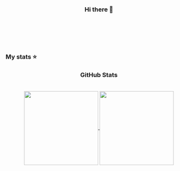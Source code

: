 <div style="display: inline_block", align="center">
	<h3>Hi there 👋</h3>
</div>

<p><br><br><br><br></p>

### My stats ⭐
<div style="display: inline_block", align="center">
	<h3>GitHub Stats</h3>
	<br>
    <a href="#">
        <!--<img height="200px" align="center" src="https://github-readme-stats-lime-kappa.vercel.app/api?username=vitorabujamra&show_icons=true&theme=dark">-->
	<img height="200px" wigth="400px" align="center" src="https://github-readme-stats-lime-kappa.vercel.app/api?username=navpav2002&show_icons=true&theme=dark&count_private=true&include_all_commits=true">
    </a>
    <a href="#">
        <img height="200px" wigth="400px" align="center" src="https://github-readme-stats-lime-kappa.vercel.app/api/top-langs/?username=navpav2002&theme=dark&exclude_repo=github-readme-stats&hide=Python,XSLT,Vue,Roff,Pascal,SCSS,Java,Scheme&langs_count=8&layout=compact">
    </a>
</div>
